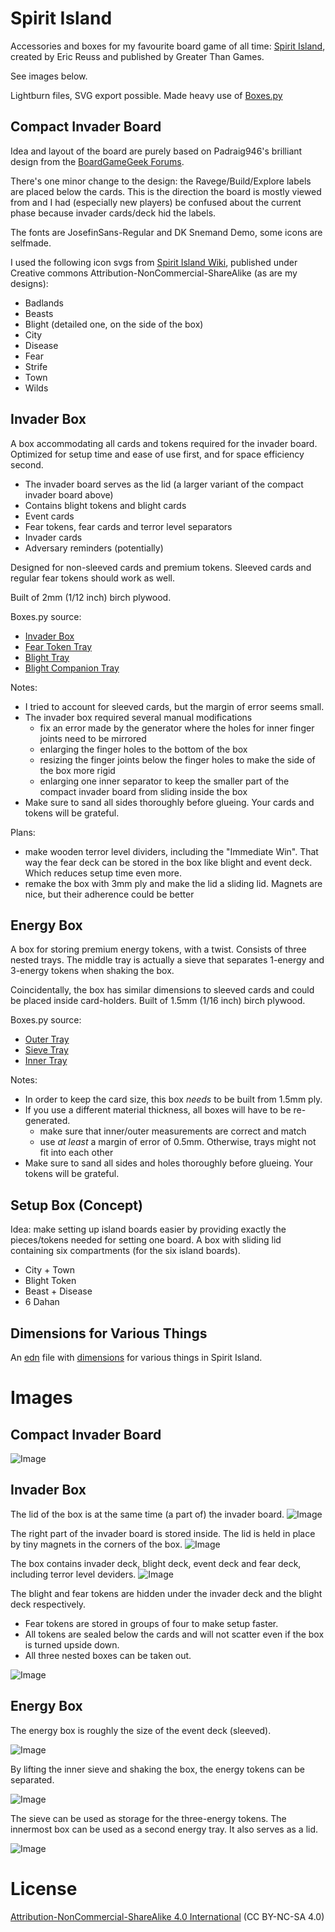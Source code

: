 # Spirit Island

Accessories and boxes for my favourite board game of all time: [Spirit Island](https://boardgamegeek.com/boardgame/162886/spirit-island), created by Eric Reuss and published by Greater Than Games.

See images below.

Lightburn files, SVG export possible. Made heavy use of [Boxes.py](https://boxes.hackerspace-bamberg.de)

## Compact Invader Board

Idea and layout of the board are purely based on Padraig946's brilliant design from the [BoardGameGeek Forums](https://boardgamegeek.com/filepage/245054/spirit-island-compact-invader-board).

There's one minor change to the design: the Ravege/Build/Explore labels are placed below the cards. This is the direction the board is mostly viewed from and I had (especially new players) be confused about the current phase because invader cards/deck hid the labels.

The fonts are JosefinSans-Regular and DK Snemand Demo, some icons are selfmade. 

I used the following icon svgs from [Spirit Island Wiki](https://spiritislandwiki.com/index.php?title=SpiritIsland:Copyrights), published under Creative commons Attribution-NonCommercial-ShareAlike (as are my designs):

* Badlands
* Beasts
* Blight (detailed one, on the side of the box)
* City
* Disease
* Fear
* Strife
* Town
* Wilds

## Invader Box

A box accommodating all cards and tokens required for the invader board.
Optimized for setup time and ease of use first, and for space efficiency second.

* The invader board serves as the lid (a larger variant of the compact invader board above)
* Contains blight tokens and blight cards
* Event cards
* Fear tokens, fear cards and terror level separators
* Invader cards
* Adversary reminders (potentially)

Designed for non-sleeved cards and premium tokens. 
Sleeved cards and regular fear tokens should work as well.

Built of 2mm (1/12 inch) birch plywood.

Boxes.py source:

* [Invader Box](https://boxes.hackerspace-bamberg.de/TypeTray?FingerJoint_style=rectangular&FingerJoint_surroundingspaces=0&FingerJoint_bottom_lip=0.0&FingerJoint_edge_width=0&FingerJoint_extra_length=0.1&FingerJoint_finger=4.4&FingerJoint_play=0&FingerJoint_space=6&FingerJoint_width=1&Stackable_angle=60&Stackable_bottom_stabilizers=0.0&Stackable_height=0&Stackable_holedistance=1.0&Stackable_width=4.0&Hinge_grip_percentage=0&Hinge_outset=0&Hinge_pinwidth=0.5&Hinge_axle=2.0&Hinge_grip_length=0&Hinge_hingestrength=1&CabinetHinge_bore=3.2&CabinetHinge_eyes_per_hinge=5&CabinetHinge_hinges=2&CabinetHinge_style=inside&CabinetHinge_eye=1.5&CabinetHinge_play=0.05&CabinetHinge_spacing=2.0&SlideOnLid_hole_width=0&SlideOnLid_second_pin=0&SlideOnLid_second_pin=1&SlideOnLid_spring=both&SlideOnLid_style=rectangular&SlideOnLid_surroundingspaces=2.0&SlideOnLid_bottom_lip=0.0&SlideOnLid_edge_width=1.0&SlideOnLid_extra_length=0.0&SlideOnLid_finger=3.0&SlideOnLid_play=0.05&SlideOnLid_space=2.0&SlideOnLid_width=1.0&Click_angle=5.0&Click_bottom_radius=0.1&Click_depth=3.0&RoundedTriangleEdge_height=50.0&RoundedTriangleEdge_r_hole=2.0&RoundedTriangleEdge_radius=30.0&RoundedTriangleEdge_outset=1.0&Mounting_d_head=6.5&Mounting_d_shaft=3.0&Mounting_margin=0.125&Mounting_num=2&Mounting_side=back&Mounting_style=straight+edge%2C+within&HandleEdge_height=20.0&HandleEdge_hole_height=75.0&HandleEdge_hole_width=40%3A40&HandleEdge_on_sides=0&HandleEdge_on_sides=1&HandleEdge_radius=10.0&HandleEdge_outset=1.0&Lid_handle=none&Lid_style=none&Lid_handle_height=8.0&Lid_height=4.0&Lid_play=0.1&text_size=12&text_alignment=left&text_distance_x=2.0&text_distance_y=2.0&text_at_front=0&label_text=&FingerHoleEdge_absolute_depth=0&FingerHoleEdge_absolute_width=20&FingerHoleEdge_radius=10.0&FingerHoleEdge_relative_depth=1&FingerHoleEdge_relative_width=0&sx=47%3A67%3A67%3A76&sy=92&h=40&hi=37&outside=0&bottom_edge=F&top_edge=e&back_height=0.0&radius=0.0&gripheight=30&gripwidth=0&handle=0&fingerholes=front&thickness=2.2&format=lbrn2&tabs=0&qr_code=0&debug=0&labels=0&labels=1&reference=100.0&inner_corners=loop&burn=0.06&language=de&render=0)
* [Fear Token Tray](https://boxes.hackerspace-bamberg.de/TypeTray?FingerJoint_style=rectangular&FingerJoint_surroundingspaces=0&FingerJoint_bottom_lip=0.0&FingerJoint_edge_width=0&FingerJoint_extra_length=0.1&FingerJoint_finger=3&FingerJoint_play=0&FingerJoint_space=3&FingerJoint_width=1&Stackable_angle=60&Stackable_bottom_stabilizers=0.0&Stackable_height=0&Stackable_holedistance=1.0&Stackable_width=4.0&Hinge_grip_percentage=0&Hinge_outset=0&Hinge_pinwidth=0.5&Hinge_axle=2.0&Hinge_grip_length=0&Hinge_hingestrength=1&CabinetHinge_bore=3.2&CabinetHinge_eyes_per_hinge=5&CabinetHinge_hinges=2&CabinetHinge_style=inside&CabinetHinge_eye=1.5&CabinetHinge_play=0.05&CabinetHinge_spacing=2.0&SlideOnLid_hole_width=0&SlideOnLid_second_pin=0&SlideOnLid_second_pin=1&SlideOnLid_spring=both&SlideOnLid_style=rectangular&SlideOnLid_surroundingspaces=2.0&SlideOnLid_bottom_lip=0.0&SlideOnLid_edge_width=1.0&SlideOnLid_extra_length=0.0&SlideOnLid_finger=3.0&SlideOnLid_play=0.05&SlideOnLid_space=2.0&SlideOnLid_width=1.0&Click_angle=5.0&Click_bottom_radius=0.1&Click_depth=3.0&RoundedTriangleEdge_height=50.0&RoundedTriangleEdge_r_hole=2.0&RoundedTriangleEdge_radius=30.0&RoundedTriangleEdge_outset=1.0&Mounting_d_head=6.5&Mounting_d_shaft=3.0&Mounting_margin=0.125&Mounting_num=2&Mounting_side=back&Mounting_style=straight+edge%2C+within&HandleEdge_height=20.0&HandleEdge_hole_height=75.0&HandleEdge_hole_width=40%3A40&HandleEdge_on_sides=0&HandleEdge_on_sides=1&HandleEdge_radius=10.0&HandleEdge_outset=1.0&Lid_handle=none&Lid_style=none&Lid_handle_height=8.0&Lid_height=4.0&Lid_play=0.1&text_size=12&text_alignment=left&text_distance_x=2.0&text_distance_y=2.0&text_at_front=0&label_text=&FingerHoleEdge_absolute_depth=0&FingerHoleEdge_absolute_width=16&FingerHoleEdge_radius=8&FingerHoleEdge_relative_depth=0.40&FingerHoleEdge_relative_width=0&sx=20*3&sy=6.2%3A18%3A6.2%3A18%3A6.2%3A18%3A6.2&h=20&hi=20&outside=0&bottom_edge=F&top_edge=e&back_height=0.0&radius=0.0&gripheight=30&gripwidth=0&handle=0&fingerholes=inside-only&thickness=1.56&format=lbrn2&tabs=0&qr_code=0&qr_code=1&debug=0&labels=0&labels=1&reference=100.0&inner_corners=loop&burn=0.04&language=de&render=0)
* [Blight Tray](https://boxes.hackerspace-bamberg.de/SmallPartsTray2?FingerJoint_style=rectangular&FingerJoint_surroundingspaces=1.0&FingerJoint_bottom_lip=0.0&FingerJoint_edge_width=1.0&FingerJoint_extra_length=0.0&FingerJoint_finger=3&FingerJoint_play=0.0&FingerJoint_space=3&FingerJoint_width=1.0&Lid_handle=none&Lid_style=none&Lid_handle_height=8.0&Lid_height=4.0&Lid_play=0.1&h=24&sx=46&sy=72&hi=0.0&outside=0&outside=1&back_height=0.0&radius=0.0&handle=0&thickness=1.55&format=lbrn2&tabs=0.0&qr_code=0&qr_code=1&debug=0&labels=0&labels=1&reference=100.0&inner_corners=loop&burn=0.06&language=de&render=0)
* [Blight Companion Tray](https://boxes.hackerspace-bamberg.de/TypeTray?FingerJoint_style=rectangular&FingerJoint_surroundingspaces=0&FingerJoint_bottom_lip=0.0&FingerJoint_edge_width=0&FingerJoint_extra_length=0.1&FingerJoint_finger=2.7&FingerJoint_play=0&FingerJoint_space=2.7&FingerJoint_width=1&Stackable_angle=60&Stackable_bottom_stabilizers=0.0&Stackable_height=0&Stackable_holedistance=1.0&Stackable_width=4.0&Hinge_grip_percentage=0&Hinge_outset=0&Hinge_pinwidth=0.5&Hinge_axle=2.0&Hinge_grip_length=0&Hinge_hingestrength=1&CabinetHinge_bore=3.2&CabinetHinge_eyes_per_hinge=5&CabinetHinge_hinges=2&CabinetHinge_style=inside&CabinetHinge_eye=1.5&CabinetHinge_play=0.05&CabinetHinge_spacing=2.0&SlideOnLid_hole_width=0&SlideOnLid_second_pin=0&SlideOnLid_second_pin=1&SlideOnLid_spring=both&SlideOnLid_style=rectangular&SlideOnLid_surroundingspaces=2.0&SlideOnLid_bottom_lip=0.0&SlideOnLid_edge_width=1.0&SlideOnLid_extra_length=0.0&SlideOnLid_finger=3.0&SlideOnLid_play=0.05&SlideOnLid_space=2.0&SlideOnLid_width=1.0&Click_angle=5.0&Click_bottom_radius=0.1&Click_depth=3.0&RoundedTriangleEdge_height=50.0&RoundedTriangleEdge_r_hole=2.0&RoundedTriangleEdge_radius=30.0&RoundedTriangleEdge_outset=1.0&Mounting_d_head=6.5&Mounting_d_shaft=3.0&Mounting_margin=0.125&Mounting_num=2&Mounting_side=back&Mounting_style=straight+edge%2C+within&HandleEdge_height=20.0&HandleEdge_hole_height=75.0&HandleEdge_hole_width=40%3A40&HandleEdge_on_sides=0&HandleEdge_on_sides=1&HandleEdge_radius=10.0&HandleEdge_outset=1.0&Lid_handle=none&Lid_style=none&Lid_handle_height=8.0&Lid_height=4.0&Lid_play=0.1&text_size=12&text_alignment=left&text_distance_x=2.0&text_distance_y=2.0&text_at_front=0&label_text=&FingerHoleEdge_absolute_depth=0&FingerHoleEdge_absolute_width=20&FingerHoleEdge_radius=15&FingerHoleEdge_relative_depth=0.6&FingerHoleEdge_relative_width=0&sx=46.5&sy=19&h=36.75&hi=36.75&outside=0&outside=1&bottom_edge=F&top_edge=e&back_height=0.0&radius=0.0&gripheight=30&gripwidth=0&handle=0&fingerholes=front&thickness=1.55&format=lbrn2&tabs=0&qr_code=0&qr_code=1&debug=0&labels=0&labels=1&reference=100.0&inner_corners=loop&burn=0.06&language=de&render=0)

Notes:

* I tried to account for sleeved cards, but the margin of error seems small.
* The invader box required several manual modifications
  * fix an error made by the generator where the holes for inner finger joints need to be mirrored
  * enlarging the finger holes to the bottom of the box 
  * resizing the finger joints below the finger holes to make the side of the box more rigid
  * enlarging one inner separator to keep the smaller part of the compact invader board from sliding inside the box
* Make sure to sand all sides thoroughly before glueing. Your cards and tokens will be grateful.


Plans:

* make wooden terror level dividers, including the "Immediate Win". That way the fear deck can be stored in the box like blight and event deck. Which reduces setup time even more.
* remake the box with 3mm ply and make the lid a sliding lid. Magnets are nice, but their adherence could be better

## Energy Box

A box for storing premium energy tokens, with a twist.
Consists of three nested trays. 
The middle tray is actually a sieve that separates 1-energy and 3-energy tokens when shaking the box.

Coincidentally, the box has similar dimensions to sleeved cards and could be placed inside card-holders. 
Built of 1.5mm (1/16 inch) birch plywood.

Boxes.py source:

* [Outer Tray](https://boxes.hackerspace-bamberg.de/TypeTray?FingerJoint_style=rectangular&FingerJoint_surroundingspaces=0.5&FingerJoint_bottom_lip=0.0&FingerJoint_edge_width=0&FingerJoint_extra_length=0.1&FingerJoint_finger=3&FingerJoint_play=0&FingerJoint_space=3&FingerJoint_width=1&Stackable_angle=60&Stackable_bottom_stabilizers=0.0&Stackable_height=0&Stackable_holedistance=1.0&Stackable_width=4.0&Hinge_grip_percentage=0&Hinge_outset=0&Hinge_pinwidth=0.5&Hinge_axle=2.0&Hinge_grip_length=0&Hinge_hingestrength=1&CabinetHinge_bore=3.2&CabinetHinge_eyes_per_hinge=5&CabinetHinge_hinges=2&CabinetHinge_style=inside&CabinetHinge_eye=1.5&CabinetHinge_play=0.05&CabinetHinge_spacing=2.0&SlideOnLid_hole_width=0&SlideOnLid_second_pin=0&SlideOnLid_second_pin=1&SlideOnLid_spring=both&SlideOnLid_style=rectangular&SlideOnLid_surroundingspaces=2.0&SlideOnLid_bottom_lip=0.0&SlideOnLid_edge_width=1.0&SlideOnLid_extra_length=0.0&SlideOnLid_finger=3.0&SlideOnLid_play=0.05&SlideOnLid_space=2.0&SlideOnLid_width=1.0&Click_angle=5.0&Click_bottom_radius=0.1&Click_depth=3.0&RoundedTriangleEdge_height=50.0&RoundedTriangleEdge_r_hole=2.0&RoundedTriangleEdge_radius=30.0&RoundedTriangleEdge_outset=1.0&Mounting_d_head=6.5&Mounting_d_shaft=3.0&Mounting_margin=0.125&Mounting_num=2&Mounting_side=back&Mounting_style=straight+edge%2C+within&HandleEdge_height=20.0&HandleEdge_hole_height=75.0&HandleEdge_hole_width=40%3A40&HandleEdge_on_sides=0&HandleEdge_on_sides=1&HandleEdge_radius=10.0&HandleEdge_outset=1.0&Lid_handle=none&Lid_style=none&Lid_handle_height=8.0&Lid_height=4.0&Lid_play=0.1&text_size=12&text_alignment=left&text_distance_x=2.0&text_distance_y=2.0&text_at_front=0&label_text=&FingerHoleEdge_absolute_depth=0&FingerHoleEdge_absolute_width=25&FingerHoleEdge_radius=25&FingerHoleEdge_relative_depth=0.35&FingerHoleEdge_relative_width=0&sx=63&sy=83&h=27&hi=0&outside=0&bottom_edge=F&top_edge=e&back_height=0.0&radius=0.0&gripheight=30&gripwidth=0&handle=0&fingerholes=front-and-back&thickness=1.55&format=lbrn2&tabs=0&qr_code=0&qr_code=1&debug=0&labels=0&labels=1&reference=100.0&inner_corners=loop&burn=0.06&language=de&render=0)
* [Sieve Tray](https://boxes.hackerspace-bamberg.de/TypeTray?FingerJoint_style=rectangular&FingerJoint_surroundingspaces=0.5&FingerJoint_bottom_lip=0.0&FingerJoint_edge_width=0&FingerJoint_extra_length=0.1&FingerJoint_finger=3&FingerJoint_play=0&FingerJoint_space=3&FingerJoint_width=1&Stackable_angle=60&Stackable_bottom_stabilizers=0.0&Stackable_height=0&Stackable_holedistance=1.0&Stackable_width=4.0&Hinge_grip_percentage=0&Hinge_outset=0&Hinge_pinwidth=0.5&Hinge_axle=2.0&Hinge_grip_length=0&Hinge_hingestrength=1&CabinetHinge_bore=3.2&CabinetHinge_eyes_per_hinge=5&CabinetHinge_hinges=2&CabinetHinge_style=inside&CabinetHinge_eye=1.5&CabinetHinge_play=0.05&CabinetHinge_spacing=2.0&SlideOnLid_hole_width=0&SlideOnLid_second_pin=0&SlideOnLid_second_pin=1&SlideOnLid_spring=both&SlideOnLid_style=rectangular&SlideOnLid_surroundingspaces=2.0&SlideOnLid_bottom_lip=0.0&SlideOnLid_edge_width=1.0&SlideOnLid_extra_length=0.0&SlideOnLid_finger=3.0&SlideOnLid_play=0.05&SlideOnLid_space=2.0&SlideOnLid_width=1.0&Click_angle=5.0&Click_bottom_radius=0.1&Click_depth=3.0&RoundedTriangleEdge_height=50.0&RoundedTriangleEdge_r_hole=2.0&RoundedTriangleEdge_radius=30.0&RoundedTriangleEdge_outset=1.0&Mounting_d_head=6.5&Mounting_d_shaft=3.0&Mounting_margin=0.125&Mounting_num=2&Mounting_side=back&Mounting_style=straight+edge%2C+within&HandleEdge_height=20.0&HandleEdge_hole_height=75.0&HandleEdge_hole_width=40%3A40&HandleEdge_on_sides=0&HandleEdge_on_sides=1&HandleEdge_radius=10.0&HandleEdge_outset=1.0&Lid_handle=none&Lid_style=none&Lid_handle_height=8.0&Lid_height=4.0&Lid_play=0.1&text_size=12&text_alignment=left&text_distance_x=2.0&text_distance_y=2.0&text_at_front=0&label_text=&FingerHoleEdge_absolute_depth=8&FingerHoleEdge_absolute_width=20&FingerHoleEdge_radius=20&FingerHoleEdge_relative_depth=0.1&FingerHoleEdge_relative_width=0&sx=79.2&sy=59.2&h=25&hi=0&outside=0&bottom_edge=F&top_edge=e&back_height=0&radius=0&gripheight=0&gripwidth=0&handle=0&fingerholes=front-and-back&thickness=1.55&format=lbrn2&tabs=0&qr_code=0&qr_code=1&debug=0&labels=0&labels=1&reference=100.0&inner_corners=loop&burn=0.06&language=de&render=0)
* [Inner Tray](https://boxes.hackerspace-bamberg.de/TypeTray?FingerJoint_style=rectangular&FingerJoint_surroundingspaces=0.5&FingerJoint_bottom_lip=0.0&FingerJoint_edge_width=0&FingerJoint_extra_length=0.1&FingerJoint_finger=3&FingerJoint_play=0&FingerJoint_space=3&FingerJoint_width=1&Stackable_angle=60&Stackable_bottom_stabilizers=0.0&Stackable_height=0&Stackable_holedistance=1.0&Stackable_width=4.0&Hinge_grip_percentage=0&Hinge_outset=0&Hinge_pinwidth=0.5&Hinge_axle=2.0&Hinge_grip_length=0&Hinge_hingestrength=1&CabinetHinge_bore=3.2&CabinetHinge_eyes_per_hinge=5&CabinetHinge_hinges=2&CabinetHinge_style=inside&CabinetHinge_eye=1.5&CabinetHinge_play=0.05&CabinetHinge_spacing=2.0&SlideOnLid_hole_width=0&SlideOnLid_second_pin=0&SlideOnLid_second_pin=1&SlideOnLid_spring=both&SlideOnLid_style=rectangular&SlideOnLid_surroundingspaces=2.0&SlideOnLid_bottom_lip=0.0&SlideOnLid_edge_width=1.0&SlideOnLid_extra_length=0.0&SlideOnLid_finger=3.0&SlideOnLid_play=0.05&SlideOnLid_space=2.0&SlideOnLid_width=1.0&Click_angle=5.0&Click_bottom_radius=0.1&Click_depth=3.0&RoundedTriangleEdge_height=50.0&RoundedTriangleEdge_r_hole=2.0&RoundedTriangleEdge_radius=30.0&RoundedTriangleEdge_outset=1.0&Mounting_d_head=6.5&Mounting_d_shaft=3.0&Mounting_margin=0.125&Mounting_num=2&Mounting_side=back&Mounting_style=straight+edge%2C+within&HandleEdge_height=20.0&HandleEdge_hole_height=75.0&HandleEdge_hole_width=40%3A40&HandleEdge_on_sides=0&HandleEdge_on_sides=1&HandleEdge_radius=10.0&HandleEdge_outset=1.0&Lid_handle=none&Lid_style=none&Lid_handle_height=8.0&Lid_height=4.0&Lid_play=0.1&text_size=12&text_alignment=left&text_distance_x=2.0&text_distance_y=2.0&text_at_front=0&label_text=&FingerHoleEdge_absolute_depth=8&FingerHoleEdge_absolute_width=56&FingerHoleEdge_radius=25&FingerHoleEdge_relative_depth=0&FingerHoleEdge_relative_width=0&sx=58.5&sy=78.5&h=24.5&hi=12&outside=0&outside=1&bottom_edge=F&top_edge=e&back_height=0&radius=0&gripheight=0&gripwidth=0&handle=0&fingerholes=inside-only&thickness=1.55&format=lbrn2&tabs=0&qr_code=0&qr_code=1&debug=0&labels=0&labels=1&reference=100.0&inner_corners=loop&burn=0.06&language=de&render=0)

Notes:

* In order to keep the card size, this box _needs_ to be built from 1.5mm ply.
* If you use a different material thickness, all boxes will have to be re-generated.
  * make sure that inner/outer measurements are correct and match 
  * use _at least_ a margin of error of 0.5mm. Otherwise, trays might not fit into each other
* Make sure to sand all sides and holes thoroughly before glueing. Your tokens will be grateful.

## Setup Box (Concept)

Idea: make setting up island boards easier by providing exactly the pieces/tokens needed for setting one board.
A box with sliding lid containing six compartments (for the six island boards). 

* City + Town
* Blight Token
* Beast + Disease
* 6 Dahan

## Dimensions for Various Things

An [edn](https://github.com/edn-format/edn) file with [dimensions](SI_dimensions.edn) for various things in Spirit Island. 

# Images

## Compact Invader Board

![Image](Images/CompactInvaderBoard.png)

## Invader Box

The lid of the box is at the same time (a part of) the invader board.
![Image](Images/InvaderBox_closed.png)

The right part of the invader board is stored inside. The lid is held in place by tiny magnets in the corners of the box.
![Image](Images/InvaderBox_open.png)

The box contains invader deck, blight deck, event deck and fear deck, including terror level deviders. 
![Image](Images/InvaderBox_open2.png)

The blight and fear tokens are hidden under the invader deck and the blight deck respectively. 
* Fear tokens are stored in groups of four to make setup faster. 
* All tokens are sealed below the cards and will not scatter even if the box is turned upside down. 
* All three nested boxes can be taken out.

![Image](Images/InvaderBox_tokens.png)

## Energy Box

The energy box is roughly the size of the event deck (sleeved).

![Image](Images/EnergyBox_closed.png)

By lifting the inner sieve and shaking the box, the energy tokens can be separated. 

![Image](Images/EnergyBox_sieving.png)

The sieve can be used as storage for the three-energy tokens. The innermost box can be used as a second energy tray. It also serves as a lid. 

![Image](Images/EnergyBox_open.png)



# License 

[Attribution-NonCommercial-ShareAlike 4.0 International](https://creativecommons.org/licenses/by-nc-sa/4.0/) (CC BY-NC-SA 4.0)


